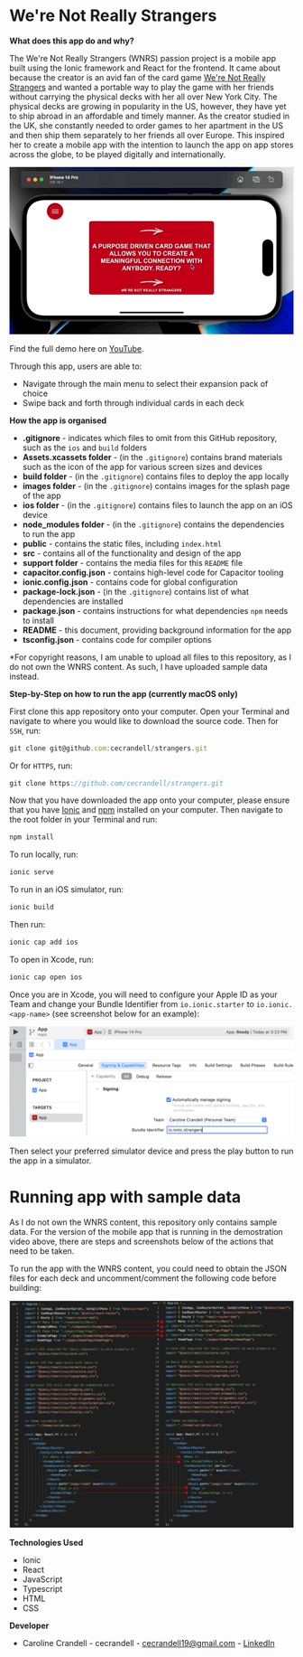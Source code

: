 # We're Not Really Strangers

**What does this app do and why?**

The We're Not Really Strangers (WNRS) passion project is a mobile app built using the Ionic framework and React for the frontend. It came about because the creator is an avid fan of the card game [We're Not Really Strangers](https://www.werenotreallystrangers.com/) and wanted a portable way to play the game with her friends without carrying the physical decks with her all over New York City. The physical decks are growing in popularity in the US, however, they have yet to ship abroad in an affordable and timely manner. As the creator studied in the UK, she constantly needed to order games to her apartment in the US and then ship them separately to her friends all over Europe. This inspired her to create a mobile app with the intention to launch the app on app stores across the globe, to be played digitally and internationally.

![WNRS.gif](support/WNRS.gif)

Find the full demo here on [YouTube](https://img.youtube.com/vi/PGQVBS0QVBU/0.jpg).

Through this app, users are able to:

- Navigate through the main menu to select their expansion pack of choice
- Swipe back and forth through individual cards in each deck

**How the app is organised**

- **.gitignore** - indicates which files to omit from this GitHub repository, such as the `ios` and `build` folders
- **Assets.xcassets folder** - (in the `.gitignore`) contains brand materials such as the icon of the app for various screen sizes and devices
- **build folder** - (in the `.gitignore`) contains files to deploy the app locally
- **images folder** - (in the `.gitignore`) contains images for the splash page of the app
- **ios folder** - (in the `.gitignore`) contains files to launch the app on an iOS device
- **node_modules folder** - (in the `.gitignore`) contains the dependencies to run the app
- **public** - contains the static files, including `index.html`
- **src** - contains all of the functionality and design of the app
- **support folder** - contains the media files for this `README` file
- **capacitor.config.json** - contains high-level code for Capacitor tooling
- **ionic.config.json** - contains code for global configuration
- **package-lock.json** - (in the `.gitignore`) contains list of what dependencies are installed
- **package.json** - contains instructions for what dependencies `npm` needs to install
- **README** - this document, providing background information for the app
- **tsconfig.json** - contains code for compiler options

\*For copyright reasons, I am unable to upload all files to this repository, as I do not own the WNRS content. As such, I have uploaded sample data instead.

**Step-by-Step on how to run the app (currently macOS only)**

First clone this app repository onto your computer. Open your Terminal and navigate to where you would like to download the source code. Then for `SSH`, run:

```js
git clone git@github.com:cecrandell/strangers.git
```

Or for `HTTPS`, run:

```js
git clone https://github.com/cecrandell/strangers.git
```

Now that you have downloaded the app onto your computer, please ensure that you have [Ionic](https://ionicframework.com/docs/intro/cli) and [npm](https://docs.npmjs.com/downloading-and-installing-node-js-and-npm) installed on your computer. Then navigate to the root folder in your Terminal and run:

```js
npm install
```

To run locally, run:

```js
ionic serve
```

To run in an iOS simulator, run:

```js
ionic build
```

Then run:

```js
ionic cap add ios
```

To open in Xcode, run:

```js
ionic cap open ios
```

Once you are in Xcode, you will need to configure your Apple ID as your Team and change your Bundle Identifier from `io.ionic.starter` to `io.ionic.<app-name>` (see screenshot below for an example):

![xcode](support/xcode.png)

Then select your preferred simulator device and press the play button to run the app in a simulator.

# Running app with sample data

As I do not own the WNRS content, this repository only contains sample data. For the version of the mobile app that is running in the demostration video above, there are steps and screenshots below of the actions that need to be taken.

To run the app with the WNRS content, you could need to obtain the JSON files for each deck and uncomment/comment the following code before building:

![example](support/example.png)

**Technologies Used**

- Ionic
- React
- JavaScript
- Typescript
- HTML
- CSS

**Developer**

- Caroline Crandell - cecrandell - cecrandell19@gmail.com - [LinkedIn](https://www.linkedin.com/in/carolinecrandell/)
